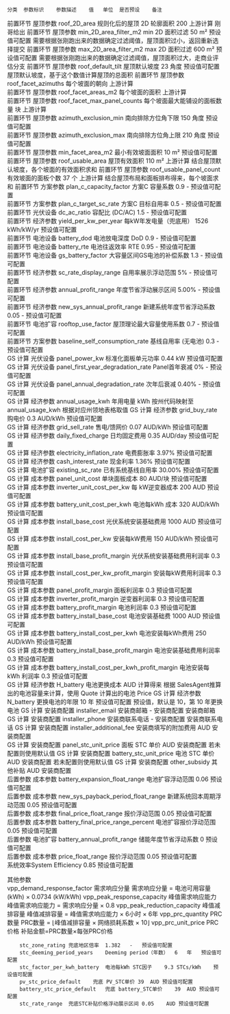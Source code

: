 	分类	参数标识	参数描述	值	单位	是否预设	备注
前置环节	屋顶参数	roof_2D_area	规则化后的屋顶 2D 轮廓面积	200		上游计算	刚哥给出
前置环节	屋顶参数	min_2D_area_filter_m2	min 2D 面积过滤	50	m²	预设值可配置	需要根据张刚跑出来的数据确定过滤阈值，屋顶面积过小，返回重新选择提交
前置环节	屋顶参数	max_2D_area_filter_m2	max 2D 面积过滤	600	m²	预设值可配置	需要根据张刚跑出来的数据确定过滤阈值，屋顶面积过大，走商业评估分支
前置环节	屋顶参数	roof_default_tilt	屋顶默认坡度	23	角度	预设值可配置	屋顶默认坡度，基于这个数值计算屋顶的总面积
前置环节	屋顶参数	roof_facet_azimuths	每个坡面的朝向			上游计算	
前置环节	屋顶参数	roof_facet_areas_m2	每个坡面的面积			上游计算	
前置环节	屋顶参数	roof_facet_max_panel_counts	每个坡面最大能铺设的面板数量		块	上游计算	
前置环节	屋顶参数	azimuth_exclusion_min	南向排除方位角下限	150	角度	预设值可配置	
前置环节	屋顶参数	azimuth_exclusion_max	南向排除方位角上限	210	角度	预设值可配置	
前置环节	屋顶参数	min_facet_area_m2	最小有效坡面面积	10	m²	预设值可配置	
前置环节	屋顶参数	roof_usable_area	屋顶有效面积	110	m²	上游计算	结合屋顶默认坡度，各个坡面的有效面积求和
前置环节	屋顶参数	roof_usable_panel_count	有效坡面的面板个数	37	个	上游计算	结合屋顶布局和面板排布得来，每个坡面求和
前置环节	方案参数	plan_c_capacity_factor	方案C 容量系数	0.9	-	预设值可配置	
前置环节	方案参数	plan_c_target_sc_rate	方案C 目标自用率	0.5	-	预设值可配置	
前置环节	光伏设备	dc_ac_ratio	容配比 (DC/AC)	1.5	-	预设值可配置	
前置环节	经济参数	yield_per_kw_per_year	每kW年发电量（兜底用）	1526	kWh/kW/yr	预设值可配置	
前置环节	电池设备	battery_dod	电池放电深度 DoD	0.9	-	预设值可配置	
前置环节	电池设备	battery_rte	电池往返效率 RTE	0.95	-	预设值可配置	
前置环节	电池设备	gs_battery_factor	大容量区间GS电池的补偿系数	1.3	-	预设值可配置	
前置环节	经济参数	sc_rate_display_range	自用率展示浮动范围	5%	-	预设值可配置	
前置环节	经济参数	annual_profit_range	年度节省浮动展示区间	5.00%	-	预设值可配置	
前置环节	经济参数	new_sys_annual_profit_range	新建系统年度节省浮动系数	0.05	-	预设值可配置	
前置环节	电池扩容	rooftop_use_factor	屋顶理论最大容量使用系数	0.7	-	预设值可配置	
前置环节	方案参数	baseline_self_consumption_rate	基线自用率 (无电池)	0.3	-	预设值可配置	
GS 计算	光伏设备	panel_power_kw	标准化面板单元功率	0.44	kW	预设值可配置	
GS 计算	光伏设备	panel_first_year_degradation_rate	Panel首年衰减	0%	-	预设值可配置	
GS 计算	光伏设备	panel_annual_degradation_rate	次年后衰减	0.40%	-	预设值可配置	
GS 计算	经济参数	annual_usage_kwh	年用电量		kWh	按州代码映射至 annual_usage_kwh	根据对应州领地表格取值
GS 计算	经济参数	grid_buy_rate	购电价	0.3	AUD/kWh	预设值可配置	
GS 计算	经济参数	grid_sell_rate	售电/馈网价	0.07	AUD/kWh	预设值可配置	
GS 计算	经济参数	daily_fixed_charge	日均固定费用	0.35	AUD/day	预设值可配置	
GS 计算	经济参数	electricity_inflation_rate	电费膨胀率	3.97%		预设值可配置	
GS 计算	经济参数	cash_interest_rate	现金利率	1.36%		预设值可配置	
GS 计算	电池扩容	existing_sc_rate 	已有系统基线自用率 	30.00%		预设值可配置	
GS 计算	成本参数	panel_unit_cost	单块面板成本	80	AUD/块	预设值可配置	
GS 计算	成本参数	inverter_unit_cost_per_kw	每 kW逆变器成本	200	AUD	预设值可配置	
GS 计算	成本参数	battery_unit_cost_per_kwh	电池每kWh 成本	320	AUD/kWh	预设值可配置	
GS 计算	成本参数	install_base_cost	光伏系统安装基础费用	1000	AUD	预设值可配置	
GS 计算	成本参数	install_cost_per_kw	安装每kW费用	150	AUD/kWh	预设值可配置	
GS 计算	成本参数	install_base_profit_margin	光伏系统安装基础费用利润率	0.3		预设值可配置	
GS 计算	成本参数	install_cost_per_kw_profit_margin	安装每kW费用利润率	0.3		预设值可配置	
GS 计算	成本参数	panel_profit_margin	面板利润率	0.3		预设值可配置	
GS 计算	成本参数	inverter_profit_margin	逆变器利润率	0.3		预设值可配置	
GS 计算	成本参数	battery_profit_margin	电池利润率	0.3		预设值可配置	
GS 计算	成本参数	battery_install_base_cost	电池安装基础费	1000	AUD	预设值可配置	
GS 计算	成本参数	battery_install_cost_per_kwh	电池安装每kWh费用	250	AUD/kWh	预设值可配置	
GS 计算	成本参数	battery_install_base_profit_margin	电池安装基础费用利润率	0.3		预设值可配置	
GS 计算	成本参数	battery_install_cost_per_kwh_profit_margin	电池安装每 kWh 利润率	0.3		预设值可配置	
GS 计算	经济参数	H_battery	电池更换成本		AUD	计算得来	根据 SalesAgent推算出的电池容量来计算，使用 Quote 计算出的电池 Price
GS 计算	经济参数	N_battery	更换电池的年限	10	年	预设值可配置	预设值，默认是 10，第 10 年更换电池
GS 计算	安装商配置	installer_email	安装商邮箱		-	安装商配置	安装商邮箱
GS 计算	安装商配置	installer_phone	安装商联系电话		-	安装商配置	安装商联系电话
GS 计算	安装商配置	installer_additional_fee	安装商填写的附加费用		AUD	安装商配置	
GS 计算	安装商配置	panel_stc_unit_price	面板 STC 单价		AUD	安装商配置	若未配置则使用默认值
GS 计算	安装商配置	battery_stc_unit_price	电池 STC 单价		AUD	安装商配置	若未配置则使用默认值
GS 计算	安装商配置	other_subsidy	其他补贴		AUD	安装商配置	
后置参数	成本参数	battery_expansion_float_range	电池扩容浮动范围	0.06		预设值可配置	
后置参数	成本参数	new_sys_payback_period_float_range	新建系统回本周期浮动范围	0.05		预设值可配置	
后置参数	成本参数	final_price_float_range	报价浮动范围	0.05		预设值可配置	
后置参数	成本参数	battery_final_price_range_percent	电池扩容报价浮动范围	0.05		预设值可配置	
后置参数	电池扩容	battery_annual_profit_range	储能年度节省浮动系数	0		预设值可配置	
后置参数	成本参数	price_float_range	报价浮动范围	0.05		预设值可配置	
			系统效率System Efficiency	0.85		预设值可配置	
							
							
其他参数							
		vpp_demand_response_factor	需求响应分量				需求响应分量 = 电池可用容量 (kWh) × 0.0734 (kW/kWh)
		vpp_peak_response_capacity	峰值需求响应能力				峰值需求响应能力 = 需求响应分量 × 0.8
		vpp_peak_reduction_capacity	峰值减排容量				峰值减排容量 = 峰值需求响应能力 × 6小时 × 6年
		vpp_prc_quantity	PRC 数量				PRC数量 = ⌊峰值减排容量 × 网络损耗系数 × 10⌋
		vpp_prc_unit_price	PRC价格				补贴金额=PRC数量×每张PRC价格
							
							
		stc_zone_rating	兜底地区倍率	1.382	-	预设值可配置	
		stc_deeming_period_years	Deeming period（年数）	6	年	预设值可配置	
		stc_factor_per_kwh_battery	电池每kWh STC因子	9.3	STCs/kWh	预设值可配置	
		pv_stc_price_default	兜底 PV_STC单价	39	AUD	预设值可配置	
		battery_stc_price_default	兜底 battery_STC单价	39	AUD	预设值可配置	
		stc_rate_range	兜底STC补贴价格浮动展示区间	0.05	AUD	预设值可配置	
        